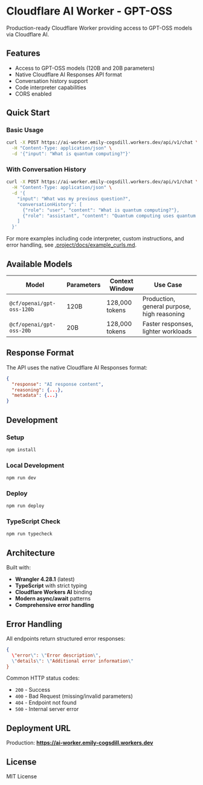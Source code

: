 # Cloudflare AI Worker - GPT-OSS

Production-ready Cloudflare Worker providing access to GPT-OSS models via Cloudflare AI.

## Features

- Access to GPT-OSS models (120B and 20B parameters)
- Native Cloudflare AI Responses API format
- Conversation history support
- Code interpreter capabilities
- CORS enabled

## Quick Start

### Basic Usage
```bash
curl -X POST https://ai-worker.emily-cogsdill.workers.dev/api/v1/chat \
  -H "Content-Type: application/json" \
  -d '{"input": "What is quantum computing?"}'
```

### With Conversation History
```bash
curl -X POST https://ai-worker.emily-cogsdill.workers.dev/api/v1/chat \
  -H "Content-Type: application/json" \
  -d '{
    "input": "What was my previous question?",
    "conversationHistory": [
      {"role": "user", "content": "What is quantum computing?"},
      {"role": "assistant", "content": "Quantum computing uses quantum mechanics..."}
    ]
  }'
```


For more examples including code interpreter, custom instructions, and error handling, see [.project/docs/example_curls.md](.project/docs/example_curls.md).

## Available Models

| Model | Parameters | Context Window | Use Case |
|-------|------------|----------------|----------|
| `@cf/openai/gpt-oss-120b` | 120B | 128,000 tokens | Production, general purpose, high reasoning |
| `@cf/openai/gpt-oss-20b` | 20B | 128,000 tokens | Faster responses, lighter workloads |

## Response Format

The API uses the native Cloudflare AI Responses format:
```json
{
  "response": "AI response content",
  "reasoning": {...},
  "metadata": {...}
}
```

## Development

### Setup
```bash
npm install
```

### Local Development
```bash
npm run dev
```

### Deploy
```bash
npm run deploy
```

### TypeScript Check
```bash
npm run typecheck
```

## Architecture

Built with:
- **Wrangler 4.28.1** (latest)
- **TypeScript** with strict typing
- **Cloudflare Workers AI** binding
- **Modern async/await** patterns
- **Comprehensive error handling**

## Error Handling

All endpoints return structured error responses:
```json
{
  \"error\": \"Error description\",
  \"details\": \"Additional error information\"
}
```

Common HTTP status codes:
- `200` - Success
- `400` - Bad Request (missing/invalid parameters)
- `404` - Endpoint not found
- `500` - Internal server error

## Deployment URL

Production: **https://ai-worker.emily-cogsdill.workers.dev**

## License

MIT License